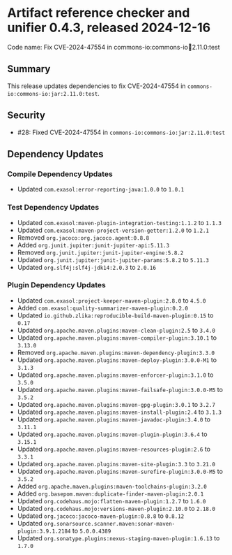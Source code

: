 # Artifact reference checker and unifier 0.4.3, released 2024-12-16

Code name: Fix CVE-2024-47554 in commons-io:commons-io:jar:2.11.0:test

## Summary

This release updates dependencies to fix CVE-2024-47554 in `commons-io:commons-io:jar:2.11.0:test`.

## Security

* #28: Fixed CVE-2024-47554 in `commons-io:commons-io:jar:2.11.0:test`

## Dependency Updates

### Compile Dependency Updates

* Updated `com.exasol:error-reporting-java:1.0.0` to `1.0.1`

### Test Dependency Updates

* Updated `com.exasol:maven-plugin-integration-testing:1.1.2` to `1.1.3`
* Updated `com.exasol:maven-project-version-getter:1.2.0` to `1.2.1`
* Removed `org.jacoco:org.jacoco.agent:0.8.8`
* Added `org.junit.jupiter:junit-jupiter-api:5.11.3`
* Removed `org.junit.jupiter:junit-jupiter-engine:5.8.2`
* Updated `org.junit.jupiter:junit-jupiter-params:5.8.2` to `5.11.3`
* Updated `org.slf4j:slf4j-jdk14:2.0.3` to `2.0.16`

### Plugin Dependency Updates

* Updated `com.exasol:project-keeper-maven-plugin:2.8.0` to `4.5.0`
* Added `com.exasol:quality-summarizer-maven-plugin:0.2.0`
* Updated `io.github.zlika:reproducible-build-maven-plugin:0.15` to `0.17`
* Updated `org.apache.maven.plugins:maven-clean-plugin:2.5` to `3.4.0`
* Updated `org.apache.maven.plugins:maven-compiler-plugin:3.10.1` to `3.13.0`
* Removed `org.apache.maven.plugins:maven-dependency-plugin:3.3.0`
* Updated `org.apache.maven.plugins:maven-deploy-plugin:3.0.0-M1` to `3.1.3`
* Updated `org.apache.maven.plugins:maven-enforcer-plugin:3.1.0` to `3.5.0`
* Updated `org.apache.maven.plugins:maven-failsafe-plugin:3.0.0-M5` to `3.5.2`
* Updated `org.apache.maven.plugins:maven-gpg-plugin:3.0.1` to `3.2.7`
* Updated `org.apache.maven.plugins:maven-install-plugin:2.4` to `3.1.3`
* Updated `org.apache.maven.plugins:maven-javadoc-plugin:3.4.0` to `3.11.1`
* Updated `org.apache.maven.plugins:maven-plugin-plugin:3.6.4` to `3.15.1`
* Updated `org.apache.maven.plugins:maven-resources-plugin:2.6` to `3.3.1`
* Updated `org.apache.maven.plugins:maven-site-plugin:3.3` to `3.21.0`
* Updated `org.apache.maven.plugins:maven-surefire-plugin:3.0.0-M5` to `3.5.2`
* Added `org.apache.maven.plugins:maven-toolchains-plugin:3.2.0`
* Added `org.basepom.maven:duplicate-finder-maven-plugin:2.0.1`
* Updated `org.codehaus.mojo:flatten-maven-plugin:1.2.7` to `1.6.0`
* Updated `org.codehaus.mojo:versions-maven-plugin:2.10.0` to `2.18.0`
* Updated `org.jacoco:jacoco-maven-plugin:0.8.8` to `0.8.12`
* Updated `org.sonarsource.scanner.maven:sonar-maven-plugin:3.9.1.2184` to `5.0.0.4389`
* Updated `org.sonatype.plugins:nexus-staging-maven-plugin:1.6.13` to `1.7.0`
